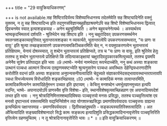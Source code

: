+++
title = "29 वायुक्रियाधिकरणम्"

+++
is not available.सह शिष्टिरादिर्यस्य विशेष्याभिधानस्य तदेतमेवेति सह शिष्ट्यादिनेति वक्त्तुं युक्त्तम्, न तु सह शिष्टयादिभ्य इति तद्गुणसंविज्ञानबहुव्रीह्याश्रयणेऽपि सह शिष्टे विशेष्याभिधानस्य द्वित्वात् द्विवचनमेव स्यात् इत्याशङ्कयाह - अनेन बहुश्रुतिष्विति । अनेन बहुवचनेनेत्यर्थः । अस्यार्थस्य भाष्यकृदभिमतत्वं दर्शयति - श्रुतिभेदेन सह शिष्टय इति । ननु चक्षुरादिवत् उपकरणसमर्थनेन स्वतन्त्रशङ्काव्यावृत्तिवत् भूतान्तरत्वशङ्का न व्यावर्त्यते, भूतान्तरत्वेपि उपकरणत्वसम्भवात्, "यः प्राणः स वायुः' इति श्रुत्या तच्छङ्कावारणे उपकरणत्वमकिञ्चिकरमिति चेत् न, न वयमुपकरणत्वेन भूतान्तरत्वं प्रतिक्षिपामः, येनायं दोषस्स्यात्, तु शब्देन भूतान्तरत्वं प्रतिक्षिप्यते, तत्र च "यः प्राणः स वायुः, इति श्रुतिरेव हेतुः ततश्च तु शब्देन भूतान्तरत्वे प्रतिक्षिप्ते किं तदित्याकाङ्क्षायां चक्षुरादिवदुपकारकमित्युच्यते, ततश्च द्वयमपि अनेनैव सूत्रेण प्रतिपाद्यत इति भावः ॥9॥भाष्ये- नन्वेवं नामभेदात् रूपभेदाच्चेति, ननु कथं अस्याः शङ्काया उत्थानं पञ्चधा आत्मानं विभज्य एतद्वाणमवष्टभ्येति श्रुत्यनुसारेण पञ्चधा अवस्थितः देहेन्द्रियधारणादीनि करोतीति वदन्तं प्रति अस्याः शङ्काया अनुपन्यसनीयत्वादिति चेदुच्यते संज्ञाकार्यभेदसद्भावावस्थान्तरापत्तावपि ञ्चधा विभज्येत्यस्य विरोधादिति शङ्काभिप्रायात् ॥10॥भाष्ये- न कामादिकं मनसः तत्वान्तरमिति, कामादिकमित्यनेन कामादिहेर्तुमभन उच्यत इति द्रष्टव्यम् । केचित्तु मनशब्देन धमर्भूतज्ञानमुच्यत इत्यपि वदन्ति, भाष्ये- अपानादयोऽपि प्राणस्यैव वृत्ति विशेषाः- इति, स्थानविशेषवृत्यवच्छिन्नप्राण एव अपानादिव्यपदेशं लभत इति भावः । ननु श्रोत्रादिनिमित्ताश्शब्दादिविषयाः पञ्चवृत्तयो मनसः प्रसिद्धाः, ततश्च पञ्चवृत्तित्वांश एव मनसो दृष्टान्तत्वं वक्त्तव्यमिति यद्यभिनिवेशेन तदा योगशास्त्रप्रसिद्धाः प्रमाणविपर्ययादयः पञ्चवृत्तयः ग्राह्यन्त इत्यभिप्रेत्य पक्षान्तरमाह - प्रमाणविपर्ययादय । द्वितीयपक्षंदूषयति - सङ्कल्पस्यातिरिक्त्तत्वादिति । अत औचित्यादिति सङ्ख्याविशेषानादरे सिद्धे कामः सङ्कल्प इत्यादिशुति प्रसिद्धकामादिनानावृत्तेरिव पञ्चवृत्तिरिति वृत्तित्वेन ग्रहणमुचितम् । न तु श्रोत्रादिनानावृत्तेरिति भावः ॥ * ॥ ॥ इति वायुक्रियाधिकरणम् ॥